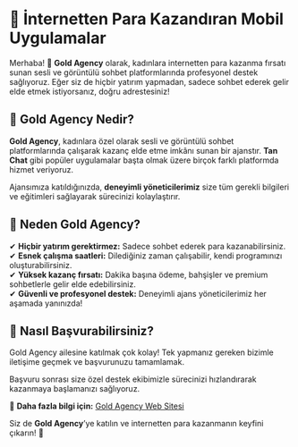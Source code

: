 # 📱 İnternetten Para Kazandıran Mobil Uygulamalar
Merhaba! 👋 **Gold Agency** olarak, kadınlara internetten para kazanma fırsatı sunan sesli ve görüntülü sohbet platformlarında profesyonel destek sağlıyoruz. Eğer siz de hiçbir yatırım yapmadan, sadece sohbet ederek gelir elde etmek istiyorsanız, doğru adrestesiniz!  

## 🚀 Gold Agency Nedir?  
**Gold Agency**, kadınlara özel olarak sesli ve görüntülü sohbet platformlarında çalışarak kazanç elde etme imkânı sunan bir ajanstır. **Tan Chat** gibi popüler uygulamalar başta olmak üzere birçok farklı platformda hizmet veriyoruz.  

Ajansımıza katıldığınızda, **deneyimli yöneticilerimiz** size tüm gerekli bilgileri ve eğitimleri sağlayarak sürecinizi kolaylaştırır.  

## 🎯 Neden Gold Agency?  
✔ **Hiçbir yatırım gerektirmez:** Sadece sohbet ederek para kazanabilirsiniz.  
✔ **Esnek çalışma saatleri:** Dilediğiniz zaman çalışabilir, kendi programınızı oluşturabilirsiniz.  
✔ **Yüksek kazanç fırsatı:** Dakika başına ödeme, bahşişler ve premium sohbetlerle gelir elde edebilirsiniz.  
✔ **Güvenli ve profesyonel destek:** Deneyimli ajans yöneticilerimiz her aşamada yanınızda!  

## 📌 Nasıl Başvurabilirsiniz?  
Gold Agency ailesine katılmak çok kolay! Tek yapmanız gereken bizimle iletişime geçmek ve başvurunuzu tamamlamak.  

Başvuru sonrası size özel destek ekibimizle sürecinizi hızlandırarak kazanmaya başlamanızı sağlıyoruz.  

🔗 **Daha fazla bilgi için:** [Gold Agency Web Sitesi](https://goldagency.org)  

Siz de **Gold Agency**’ye katılın ve internetten para kazanmanın keyfini çıkarın! 🚀
